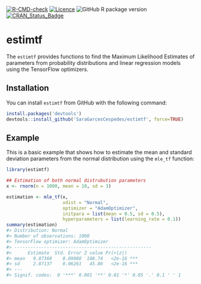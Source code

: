 
<!-- README.md is generated from README.Rmd. Please edit that file -->

<!-- badges: start -->

[![R-CMD-check](https://github.com/SaraGarcesCespedes/estimtf/workflows/R-CMD-check/badge.svg)](https://github.com/SaraGarcesCespedes/estimtf/actions)
[![Licence](https://img.shields.io/badge/licence-GPL--3-blue.svg)](https://www.gnu.org/licenses/gpl-3.0.en.html)
![GitHub R package
version](https://img.shields.io/github/r-package/v/SaraGarcesCespedes/estimtf)
[![CRAN\_Status\_Badge](https://www.r-pkg.org/badges/version/estimtf)](https://cran.r-project.org/package=estimtf)

<!-- badges: end -->

# estimtf

The `estimtf` provides functions to find the Maximum Likelihood
Estimates of parameters from probability distributions and linear
regression models using the TensorFlow optimizers.

## Installation

You can install `estimtf` from GitHub with the following command:

``` r
install.packages('devtools')
devtools::install_github('SaraGarcesCespedes/estimtf', force=TRUE) 
```

## Example

This is a basic example that shows how to estimate the mean and standard
deviation parameters from the normal distribution using the `mle_tf`
function:

``` r
library(estimtf)

## Estimation of both normal distrubution parameters
x <- rnorm(n = 1000, mean = 10, sd = 3)

estimation <- mle_tf(x, 
                     xdist = "Normal", 
                     optimizer = "AdamOptimizer",
                     initpara = list(mean = 0.5, sd = 0.5),
                     hyperparameters = list(learning_rate = 0.1))
summary(estimation)
#> Distribution: Normal 
#> Number of observations: 1000 
#> TensorFlow optimizer: AdamOptimizer 
#> ---------------------------------------------------
#>      Estimate  Std. Error Z value Pr(>|z|)    
#> mean   9.87368    0.09080  108.74   <2e-16 ***
#> sd     2.87137    0.06261   45.86   <2e-16 ***
#> ---
#> Signif. codes:  0 '***' 0.001 '**' 0.01 '*' 0.05 '.' 0.1 ' ' 1
```
